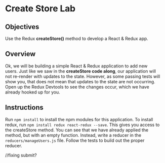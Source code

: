 # Create Store Lab

## Objectives

Use the Redux **createStore()** method to develop a React & Redux app.

## Overview

Ok, we will be building a simple React & Redux application to add new users.
Just like we saw in the **createStore code along**, our application will not
re-render with updates to the state. However, as some passing tests will show
you, that does not mean that updates to the state are not occurring. Open up the
Redux Devtools to see the changes occur, which we have already hooked up for
you.

## Instructions

Run `npm install` to install the npm modules for this application. To install
redux, run `npm install redux react-redux --save`. This gives you access to the
createStore method. You can see that we have already applied the method, but
with an empty function. Instead, write a reducer in the
`reducers/manageUsers.js` file. Follow the tests to build out the proper
reducer.

//fixing submit?